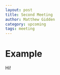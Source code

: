 ```yaml
---
layout: post
title: Second Meeting
author: Matthew Gidden
category: upcoming
tags: meeting 
---
```


# Example

Hi!
